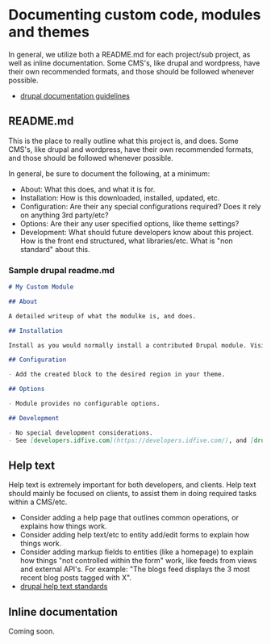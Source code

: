 # Documenting custom code, modules and themes

In general, we utilize both a README.md for each project/sub project, as well as inline documentation. Some CMS's, like drupal and wordpress, have their own recommended formats, and those should be followed whenever possible.

- [drupal documentation guidelines](https://www.drupal.org/docs/develop/documenting-your-project)

## README.md

This is the place to really outline what this project is, and does. Some CMS's, like drupal and wordpress, have their own recommended formats, and those should be followed whenever possible.

 In general, be sure to document the following, at a minimum:

- About: What this does, and what it is for.
- Installation: How is this downloaded, installed, updated, etc.
- Configuration: Are their any special configurations required? Does it rely on anything 3rd party/etc?
- Options: Are their any user specified options, like theme settings?
- Development: What should future developers know about this project. How is the front end structured, what libraries/etc. What is "non standard" about this.

### Sample drupal readme.md

```md
# My Custom Module

## About

A detailed writeup of what the modulke is, and does.

## Installation

Install as you would normally install a contributed Drupal module. Visit [drupal.org](https://www.drupal.org/docs/8/extending-drupal-8/installing-drupal-8-modules) for further information.

## Configuration

- Add the created block to the desired region in your theme.

## Options

- Module provides no configurable options.

## Development

- No special development considerations.
- See [developers.idfive.com](https://developers.idfive.com/), and [drupal documentation standards](https://www.drupal.org/docs/develop/documenting-your-project/module-documentation-guidelines).
```

## Help text

Help text is extremely important for both developers, and clients. Help text should mainly be focused on clients, to assist them in doing required tasks within a CMS/etc.

- Consider adding a help page that outlines common operations, or explains how things work.
- Consider adding help text/etc to entity add/edit forms to explain how things work.
- Consider adding markup fields to entities (like a homepage) to explain how things "not controlled within the form" work, like feeds from views and external API's. For example: "The blogs feed displays the 3 most recent blog posts tagged with X".
- [drupal help text standards](https://www.drupal.org/docs/develop/documenting-your-project/help-text-standards)

## Inline documentation

Coming soon.
